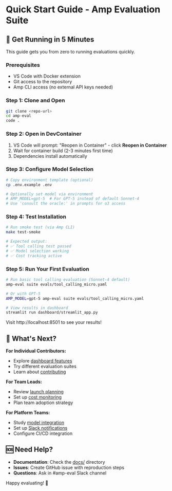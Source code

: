 # Quick Start Guide - Amp Evaluation Suite

## 🚀 Get Running in 5 Minutes

This guide gets you from zero to running evaluations quickly.

### Prerequisites
- VS Code with Docker extension
- Git access to the repository
- Amp CLI access (no external API keys needed)

### Step 1: Clone and Open

```bash
git clone <repo-url>
cd amp-eval
code .
```

### Step 2: Open in DevContainer

1. VS Code will prompt: "Reopen in Container" - click **Reopen in Container**
2. Wait for container build (2-3 minutes first time)
3. Dependencies install automatically

### Step 3: Configure Model Selection

```bash
# Copy environment template (optional)
cp .env.example .env

# Optionally set model via environment
# AMP_MODEL=gpt-5  # For GPT-5 instead of default Sonnet-4
# Use 'consult the oracle:' in prompts for o3 access
```

### Step 4: Test Installation

```bash
# Run smoke test (via Amp CLI)
make test-smoke

# Expected output:
# ✅ Tool calling test passed
# ✅ Model selection working
# ✅ Cost tracking active
```

### Step 5: Run Your First Evaluation

```bash
# Run basic tool calling evaluation (Sonnet-4 default)
amp-eval suite evals/tool_calling_micro.yaml

# Or with GPT-5
AMP_MODEL=gpt-5 amp-eval suite evals/tool_calling_micro.yaml

# View results in dashboard
streamlit run dashboard/streamlit_app.py
```

Visit http://localhost:8501 to see your results!

## 🎯 What's Next?

**For Individual Contributors:**
- Explore [dashboard features](DASHBOARD_GUIDE.md)
- Try different evaluation suites
- Learn about [contributing](CONTRIBUTING.md)

**For Team Leads:**
- Review [launch planning](LAUNCH_PLAN.md) 
- Set up [cost monitoring](DASHBOARD_GUIDE.md#cost-analysis-panel)
- Plan team adoption strategy

**For Platform Teams:**
- Study [model integration](MODEL_ADDITION.md)
- Set up [Slack notifications](../src/amp_eval/integrations/slack.py)
- Configure CI/CD integration

## 🆘 Need Help?

- **Documentation**: Check the [docs/](.) directory
- **Issues**: Create GitHub issue with reproduction steps
- **Questions**: Ask in #amp-eval Slack channel

Happy evaluating! 🎉
